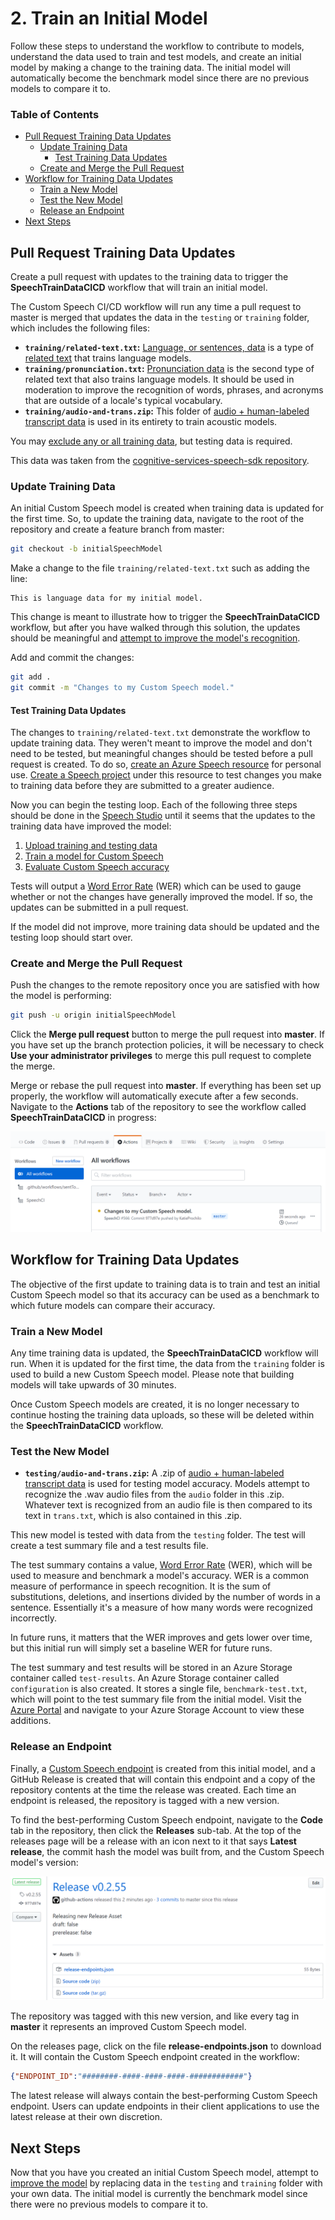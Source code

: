 # 2. Train an Initial Model

Follow these steps to understand the workflow to contribute to models, understand the data used to train and test models, and create an initial model by making a change to the training data. The initial model will automatically become the benchmark model since there are no previous models to compare it to.

### Table of Contents

* [Pull Request Training Data Updates](#Pull-Request-Training-Data-Updates)
    * [Update Training Data](#Update-Training-Data)
        * [Test Training Data Updates](#Test-Training-Data-Updates)
    * [Create and Merge the Pull Request](#Create-and-Merge-the-Pull-Request)
* [Workflow for Training Data Updates](#Workflow-for-Training-Data-Updates)
    * [Train a New Model](#Train-a-New-Model)
    * [Test the New Model](#Test-the-new-Model)
    * [Release an Endpoint](#Release-an-Endpoint)
* [Next Steps](#Next-Steps)

## Pull Request Training Data Updates

Create a pull request with updates to the training data to trigger the **SpeechTrainDataCICD** workflow that will train an initial model.

The Custom Speech CI/CD workflow will run any time a pull request to master is merged that updates the data in the `testing` or `training` folder, which includes the following files:
* **`training/related-text.txt`:** [Language, or sentences, data](https://docs.microsoft.com/en-us/azure/cognitive-services/speech-service/how-to-custom-speech-test-and-train#related-text-data-for-training) is a type of [related text](https://docs.microsoft.com/en-us/azure/cognitive-services/speech-service/how-to-custom-speech-test-and-train#related-text-data-for-training) that trains language models.
* **`training/pronunciation.txt`:** [Pronunciation data](https://docs.microsoft.com/en-us/azure/cognitive-services/speech-service/how-to-custom-speech-test-and-train#guidelines-to-create-a-pronunciation-file) is the second type of related text that also trains language models. It should be used in moderation to improve the recognition of words, phrases, and acronyms that are outside of a locale's typical vocabulary.
* **`training/audio-and-trans.zip`:** This folder of [audio + human-labeled transcript data](https://docs.microsoft.com/en-us/azure/cognitive-services/speech-service/how-to-custom-speech-test-and-train#audio--human-labeled-transcript-data-for-testingtraining) is used in its entirety to train acoustic models.

You may [exclude any or all training data](4-advanced-customization.md#Exclude-Training-Data), but testing data is required.

This data was taken from the [cognitive-services-speech-sdk repository](https://github.com/Azure-Samples/cognitive-services-speech-sdk/tree/master/sampledata/customspeech/en-US).

### Update Training Data

An initial Custom Speech model is created when training data is updated for the first time. So, to update the training data, navigate to the root of the repository and create a feature branch from master:

```bash
git checkout -b initialSpeechModel
```

Make a change to the file `training/related-text.txt` such as adding the line:

```
This is language data for my initial model.
```

This change is meant to illustrate how to trigger the **SpeechTrainDataCICD** workflow, but after you have walked through this solution, the updates should be meaningful and [attempt to improve the model's recognition](https://docs.microsoft.com/en-us/azure/cognitive-services/speech-service/how-to-custom-speech-test-and-train#guidelines-to-create-a-sentences-file).

Add and commit the changes:

```bash
git add .
git commit -m "Changes to my Custom Speech model."
```

#### Test Training Data Updates

The changes to `training/related-text.txt` demonstrate the workflow to update training data. They weren't meant to improve the model and don't need to be tested, but meaningful changes should be tested before a pull request is created. To do so, [create an Azure Speech resource](https://docs.microsoft.com/en-us/azure/cognitive-services/speech-service/get-started#new-resource) for personal use. [Create a Speech project](https://docs.microsoft.com/en-us/azure/cognitive-services/speech-service/how-to-custom-speech#how-to-create-a-project) under this resource to test changes you make to training data before they are submitted to a greater audience.

Now you can begin the testing loop. Each of the following three steps should be done in the [Speech Studio](https://speech.microsoft.com/portal/) until it seems that the updates to the training data have improved the model:

1. [Upload training and testing data](https://docs.microsoft.com/en-us/azure/cognitive-services/speech-service/how-to-custom-speech-test-and-train#upload-data)
2. [Train a model for Custom Speech](https://docs.microsoft.com/en-us/azure/cognitive-services/speech-service/how-to-custom-speech-train-model)
3. [Evaluate Custom Speech accuracy](https://docs.microsoft.com/en-us/azure/cognitive-services/speech-service/how-to-custom-speech-evaluate-data#create-a-test)

Tests will output a [Word Error Rate](https://docs.microsoft.com/en-us/azure/cognitive-services/speech-service/how-to-custom-speech-evaluate-data#what-is-word-error-rate-wer) (WER) which can be used to gauge whether or not the changes have generally improved the model. If so, the updates can be submitted in a pull request.

If the model did not improve, more training data should be updated and the testing loop should start over.

### Create and Merge the Pull Request

Push the changes to the remote repository once you are satisfied with how the model is performing:

```bash
git push -u origin initialSpeechModel
```

Click the **Merge pull request** button to merge the pull request into **master**. If you have set up the branch protection policies, it will be necessary to check **Use your administrator privileges** to merge this pull request to complete the merge.

Merge or rebase the pull request into **master**. If everything has been set up properly, the workflow will automatically execute after a few seconds. Navigate to the **Actions** tab of the repository to see the workflow called **SpeechTrainDataCICD** in progress:

![Actions tab showing that the workflow is running](../images/WorkflowRunning.png)

## Workflow for Training Data Updates

The objective of the first update to training data is to train and test an initial Custom Speech model so that its accuracy can be used as a benchmark to which future models can compare their accuracy.

### Train a New Model

Any time training data is updated, the **SpeechTrainDataCICD** workflow will run. When it is updated for the first time, the data from the `training` folder is used to build a new Custom Speech model. Please note that building models will take upwards of 30 minutes.

Once Custom Speech models are created, it is no longer necessary to continue hosting the training data uploads, so these will be deleted within the **SpeechTrainDataCICD** workflow.

### Test the New Model

* **`testing/audio-and-trans.zip`:** A .zip of [audio + human-labeled transcript data](https://docs.microsoft.com/en-us/azure/cognitive-services/speech-service/how-to-custom-speech-test-and-train#audio--human-labeled-transcript-data-for-testingtraining) is used for testing model accuracy. Models attempt to recognize the .wav audio files from the `audio` folder in this .zip. Whatever text is recognized from an audio file is then compared to its text in `trans.txt`, which is also contained in this .zip. 

This new model is tested with data from the `testing` folder. The test will create a test summary file and a test results file.

The test summary contains a value, [Word Error Rate](https://docs.microsoft.com/en-us/azure/cognitive-services/speech-service/how-to-custom-speech-evaluate-data#what-is-word-error-rate-wer) (WER), which will be used to measure and benchmark a model's accuracy. WER is a common measure of performance in speech recognition. It is the sum of substitutions, deletions, and insertions divided by the number of words in a sentence. Essentially it's a measure of how many words were recognized incorrectly.

In future runs, it matters that the WER improves and gets lower over time, but this initial run will simply set a baseline WER for future runs.

The test summary and test results will be stored in an Azure Storage container called `test-results`. An Azure Storage container called `configuration` is also created. It stores a single file, `benchmark-test.txt`, which will point to the test summary file from the initial model. Visit the [Azure Portal](https://ms.portal.azure.com/#home) and navigate to your Azure Storage Account to view these additions.

### Release an Endpoint

Finally, a [Custom Speech endpoint](https://docs.microsoft.com/en-us/azure/cognitive-services/speech-service/how-to-custom-speech-deploy-model) is created from this initial model, and a GitHub Release is created that will contain this endpoint and a copy of the repository contents at the time the release was created. Each time an endpoint is released, the repository is tagged with a new version.

To find the best-performing Custom Speech endpoint, navigate to the **Code** tab in the repository, then click the **Releases** sub-tab. At the top of the releases page will be a release with an icon next to it that says **Latest release**, the commit hash the model was built from, and the Custom Speech model's version:

![Latest Release](../images/LatestRelease.png)

The repository was tagged with this new version, and like every tag in **master** it represents an improved Custom Speech model.

On the releases page, click on the file **release-endpoints.json** to download it. It will contain the Custom Speech endpoint created in the workflow:

```json
{"ENDPOINT_ID":"########-####-####-####-############"}
```

The latest release will always contain the best-performing Custom Speech endpoint. Users can update endpoints in their client applications to use the latest release at their own discretion.

## Next Steps

Now that you have you created an initial Custom Speech model, attempt to [improve the model](./3-improve-the-model.md) by replacing data in the `testing` and `training` folder with your own data. The initial model is currently the benchmark model since there were no previous models to compare it to.
